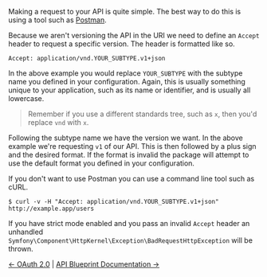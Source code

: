 Making a request to your API is quite simple. The best way to do this is using a tool such as [Postman](http://www.getpostman.com/).

Because we aren't versioning the API in the URI we need to define an `Accept` header to request a specific version. The header is formatted like so.

```
Accept: application/vnd.YOUR_SUBTYPE.v1+json
```

In the above example you would replace `YOUR_SUBTYPE` with the subtype name you defined in your configuration. Again, this is usually something unique to your application, such as its name or identifier, and is usually all lowercase.

> Remember if you use a different standards tree, such as `x`, then you'd replace `vnd` with `x`.

Following the subtype name we have the version we want. In the above example we're requesting `v1` of our API. This is then followed by a plus sign and the desired format. If the format is invalid the package will attempt to use the default format you defined in your configuration.

If you don't want to use Postman you can use a command line tool such as cURL.

```
$ curl -v -H "Accept: application/vnd.YOUR_SUBTYPE.v1+json" http://example.app/users
```

If you have strict mode enabled and you pass an invalid `Accept` header an unhandled `Symfony\Component\HttpKernel\Exception\BadRequestHttpException` will be thrown.

[← OAuth 2.0](https://github.com/dingo/api/wiki/OAuth-2.0) | [API Blueprint Documentation →](https://github.com/dingo/api/wiki/API-Blueprint-Documentation)
